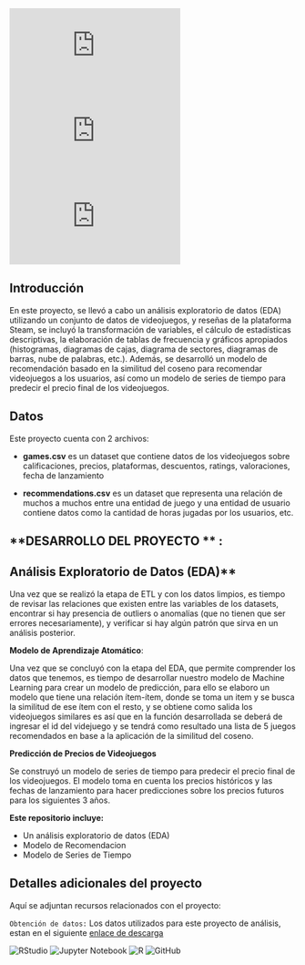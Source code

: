 ![GitHub repo size](https://img.shields.io/github/repo-size/scottydocs/README-template.md)
![GitHub contributors](https://img.shields.io/github/contributors/scottydocs/README-template.md)
![GitHub stars](https://img.shields.io/github/stars/scottydocs/README-template.md?style=social)

## Introducción

En este proyecto, se llevó a cabo un análisis exploratorio de datos (EDA) utilizando un conjunto de datos de videojuegos, y reseñas de la plataforma Steam, se incluyó la transformación de variables, el cálculo de estadísticas descriptivas, la elaboración de tablas de frecuencia y gráficos apropiados (histogramas, diagramas de cajas, diagrama de sectores, diagramas de barras, nube de palabras, etc.). Además, se desarrolló un modelo de recomendación basado en la similitud del coseno para recomendar videojuegos a los usuarios, así como un modelo de series de tiempo para predecir el precio final de los videojuegos.

## Datos
Este proyecto cuenta con 2 archivos:

* **games.csv**  es un dataset que contiene datos de los videojuegos sobre calificaciones, precios, plataformas, descuentos, ratings, valoraciones, fecha de lanzamiento

* **recommendations.csv** es un dataset que representa una relación de muchos a muchos entre una entidad de juego y una entidad de usuario contiene datos como la cantidad de horas jugadas por los usuarios, etc.

## **DESARROLLO DEL PROYECTO ** :

## Análisis Exploratorio de Datos (EDA)**

Una vez que se realizó la etapa de ETL y con los datos limpios, es tiempo de revisar las relaciones que existen entre las variables de los datasets, encontrar si hay presencia de outliers o anomalías (que no tienen que ser errores necesariamente), y verificar si hay algún patrón que sirva en un análisis posterior.


**Modelo de Aprendizaje Atomático**:

Una vez que se concluyó con la etapa del EDA, que permite comprender los datos que tenemos, es tiempo de desarrollar nuestro modelo de Machine Learning para crear un modelo de predicción, para ello se elaboro un modelo que tiene una relación ítem-ítem, donde se toma un item y se busca la similitud de ese ítem con el resto, y se obtiene como salida los videojuegos similares es así que en la función desarrollada se deberá de ingresar el id del videjuego y se tendrá como resultado una lista de 5 juegos recomendados en base a la aplicación de la similitud del coseno.


**Predicción de Precios de Videojuegos**

Se construyó un modelo de series de tiempo para predecir el precio final de los videojuegos. El modelo toma en cuenta los precios históricos y las fechas de lanzamiento para hacer predicciones sobre los precios futuros para los siguientes 3 años.

**Este repositorio incluye:**

+ Un análisis exploratorio de datos (EDA)<br>
+ Modelo de Recomendacion<br>
+ Modelo de Series de Tiempo<br>

## Detalles adicionales del proyecto

Aquí se adjuntan recursos relacionados con el proyecto:

`Obtención de datos:` Los datos utilizados para este proyecto de análisis, estan en el siguiente [enlace de descarga](https://drive.google.com/drive/folders/10whQV6p9HlzL5iz3y23FFX8um5raGSg_?usp=sharing) 

![RStudio](https://img.shields.io/badge/RStudio-75AADB?style=for-the-badge&logo=RStudio&logoColor=white)
![Jupyter Notebook](https://img.shields.io/badge/jupyter-%23FA0F00.svg?style=for-the-badge&logo=jupyter&logoColor=white)
![R](https://img.shields.io/badge/R-276DC3?style=for-the-badge&logo=r&logoColor=white)
![GitHub](https://img.shields.io/badge/github-%23121011.svg?style=for-the-badge&logo=github&logoColor=white)